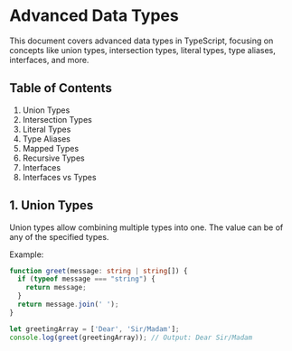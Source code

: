 # Advanced Data Types

This document covers advanced data types in TypeScript, focusing on concepts like union types, intersection types, literal types, type aliases, interfaces, and more.

## Table of Contents
1. Union Types
2. Intersection Types
3. Literal Types
4. Type Aliases
5. Mapped Types
6. Recursive Types
7. Interfaces
8. Interfaces vs Types

## 1. Union Types
Union types allow combining multiple types into one. The value can be of any of the specified types.

Example:
```typescript
function greet(message: string | string[]) {
  if (typeof message === "string") {
    return message;
  }
  return message.join(' ');
}

let greetingArray = ['Dear', 'Sir/Madam'];
console.log(greet(greetingArray)); // Output: Dear Sir/Madam

